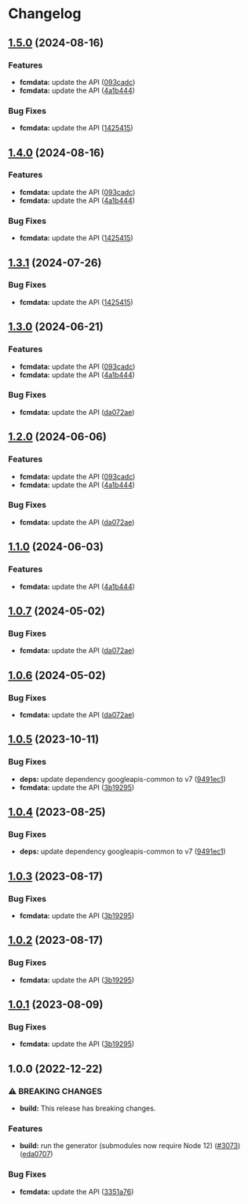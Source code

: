 # Changelog

## [1.5.0](https://github.com/googleapis/google-api-nodejs-client/compare/fcmdata-v1.4.0...fcmdata-v1.5.0) (2024-08-16)


### Features

* **fcmdata:** update the API ([093cadc](https://github.com/googleapis/google-api-nodejs-client/commit/093cadcff7c727037236dce79eb3aa9deb19fa4e))
* **fcmdata:** update the API ([4a1b444](https://github.com/googleapis/google-api-nodejs-client/commit/4a1b444f2273c37e34398afcc1ad2ec23fbe22b9))


### Bug Fixes

* **fcmdata:** update the API ([1425415](https://github.com/googleapis/google-api-nodejs-client/commit/14254158b5688aa732c28a902e5ee1defc81fef0))

## [1.4.0](https://github.com/googleapis/google-api-nodejs-client/compare/fcmdata-v1.3.1...fcmdata-v1.4.0) (2024-08-16)


### Features

* **fcmdata:** update the API ([093cadc](https://github.com/googleapis/google-api-nodejs-client/commit/093cadcff7c727037236dce79eb3aa9deb19fa4e))
* **fcmdata:** update the API ([4a1b444](https://github.com/googleapis/google-api-nodejs-client/commit/4a1b444f2273c37e34398afcc1ad2ec23fbe22b9))


### Bug Fixes

* **fcmdata:** update the API ([1425415](https://github.com/googleapis/google-api-nodejs-client/commit/14254158b5688aa732c28a902e5ee1defc81fef0))

## [1.3.1](https://github.com/googleapis/google-api-nodejs-client/compare/fcmdata-v1.3.0...fcmdata-v1.3.1) (2024-07-26)


### Bug Fixes

* **fcmdata:** update the API ([1425415](https://github.com/googleapis/google-api-nodejs-client/commit/14254158b5688aa732c28a902e5ee1defc81fef0))

## [1.3.0](https://github.com/googleapis/google-api-nodejs-client/compare/fcmdata-v1.2.0...fcmdata-v1.3.0) (2024-06-21)


### Features

* **fcmdata:** update the API ([093cadc](https://github.com/googleapis/google-api-nodejs-client/commit/093cadcff7c727037236dce79eb3aa9deb19fa4e))
* **fcmdata:** update the API ([4a1b444](https://github.com/googleapis/google-api-nodejs-client/commit/4a1b444f2273c37e34398afcc1ad2ec23fbe22b9))


### Bug Fixes

* **fcmdata:** update the API ([da072ae](https://github.com/googleapis/google-api-nodejs-client/commit/da072ae63e796156028c0b28863adfef9d1887b8))

## [1.2.0](https://github.com/googleapis/google-api-nodejs-client/compare/fcmdata-v1.1.0...fcmdata-v1.2.0) (2024-06-06)


### Features

* **fcmdata:** update the API ([093cadc](https://github.com/googleapis/google-api-nodejs-client/commit/093cadcff7c727037236dce79eb3aa9deb19fa4e))
* **fcmdata:** update the API ([4a1b444](https://github.com/googleapis/google-api-nodejs-client/commit/4a1b444f2273c37e34398afcc1ad2ec23fbe22b9))


### Bug Fixes

* **fcmdata:** update the API ([da072ae](https://github.com/googleapis/google-api-nodejs-client/commit/da072ae63e796156028c0b28863adfef9d1887b8))

## [1.1.0](https://github.com/googleapis/google-api-nodejs-client/compare/fcmdata-v1.0.7...fcmdata-v1.1.0) (2024-06-03)


### Features

* **fcmdata:** update the API ([4a1b444](https://github.com/googleapis/google-api-nodejs-client/commit/4a1b444f2273c37e34398afcc1ad2ec23fbe22b9))

## [1.0.7](https://github.com/googleapis/google-api-nodejs-client/compare/fcmdata-v1.0.6...fcmdata-v1.0.7) (2024-05-02)


### Bug Fixes

* **fcmdata:** update the API ([da072ae](https://github.com/googleapis/google-api-nodejs-client/commit/da072ae63e796156028c0b28863adfef9d1887b8))

## [1.0.6](https://github.com/googleapis/google-api-nodejs-client/compare/fcmdata-v1.0.5...fcmdata-v1.0.6) (2024-05-02)


### Bug Fixes

* **fcmdata:** update the API ([da072ae](https://github.com/googleapis/google-api-nodejs-client/commit/da072ae63e796156028c0b28863adfef9d1887b8))

## [1.0.5](https://github.com/googleapis/google-api-nodejs-client/compare/fcmdata-v1.0.4...fcmdata-v1.0.5) (2023-10-11)


### Bug Fixes

* **deps:** update dependency googleapis-common to v7 ([9491ec1](https://github.com/googleapis/google-api-nodejs-client/commit/9491ec1cdc3c413e7d73edcfcd59cf5c28a7c855))
* **fcmdata:** update the API ([3b19295](https://github.com/googleapis/google-api-nodejs-client/commit/3b192956b2a4508f62d55d1a21a240bbb579bf3a))

## [1.0.4](https://github.com/googleapis/google-api-nodejs-client/compare/fcmdata-v1.0.3...fcmdata-v1.0.4) (2023-08-25)


### Bug Fixes

* **deps:** update dependency googleapis-common to v7 ([9491ec1](https://github.com/googleapis/google-api-nodejs-client/commit/9491ec1cdc3c413e7d73edcfcd59cf5c28a7c855))

## [1.0.3](https://github.com/googleapis/google-api-nodejs-client/compare/fcmdata-v1.0.2...fcmdata-v1.0.3) (2023-08-17)


### Bug Fixes

* **fcmdata:** update the API ([3b19295](https://github.com/googleapis/google-api-nodejs-client/commit/3b192956b2a4508f62d55d1a21a240bbb579bf3a))

## [1.0.2](https://github.com/googleapis/google-api-nodejs-client/compare/fcmdata-v1.0.1...fcmdata-v1.0.2) (2023-08-17)


### Bug Fixes

* **fcmdata:** update the API ([3b19295](https://github.com/googleapis/google-api-nodejs-client/commit/3b192956b2a4508f62d55d1a21a240bbb579bf3a))

## [1.0.1](https://github.com/googleapis/google-api-nodejs-client/compare/fcmdata-v1.0.0...fcmdata-v1.0.1) (2023-08-09)


### Bug Fixes

* **fcmdata:** update the API ([3b19295](https://github.com/googleapis/google-api-nodejs-client/commit/3b192956b2a4508f62d55d1a21a240bbb579bf3a))

## 1.0.0 (2022-12-22)


### ⚠ BREAKING CHANGES

* **build:** This release has breaking changes.

### Features

* **build:** run the generator (submodules now require Node 12) ([#3073](https://github.com/googleapis/google-api-nodejs-client/issues/3073)) ([eda0707](https://github.com/googleapis/google-api-nodejs-client/commit/eda07079dadab46a80b6f9ede618f4f43030169e))


### Bug Fixes

* **fcmdata:** update the API ([3351a76](https://github.com/googleapis/google-api-nodejs-client/commit/3351a76b647ae72a1fa72bf6efa0727021a76c36))
